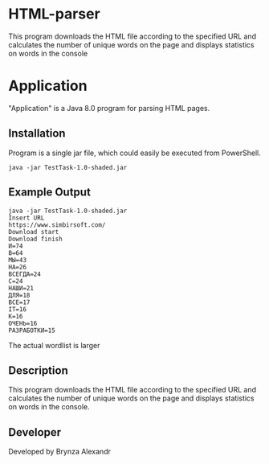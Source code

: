 # HTML-parser
This program downloads the HTML file according to the specified URL and calculates the number of unique words on the page and displays statistics on words in the console

# Application

"Application" is a Java 8.0 program for parsing HTML pages.

## Installation

Program is a single jar file, which could easily be executed from PowerShell.
```
java -jar TestTask-1.0-shaded.jar
```

## Example Output

```
java -jar TestTask-1.0-shaded.jar
Insert URL
https://www.simbirsoft.com/
Download start
Download finish
И=74
В=64
МЫ=43
НА=26
ВСЕГДА=24
С=24
НАШИ=21
ДЛЯ=18
ВСЕ=17
IT=16
К=16
ОЧЕНЬ=16
РАЗРАБОТКИ=15
```
The actual wordlist is larger

## Description
This program downloads the HTML file according to the specified URL and calculates the number of unique words on the page and displays statistics on words in the console.

## Developer
Developed by Brynza Alexandr
